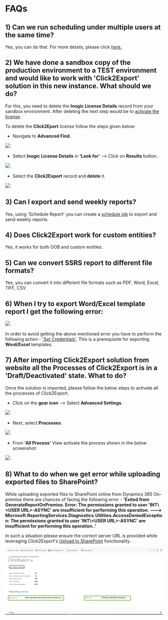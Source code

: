# FAQs

## 1) Can we run scheduling under multiple users at the same time?

Yes, you can do that. For more details, please click [here.](https://docs.inogic.com/click2export/configuration/schedule-reports#scheduled-for)

## 2) We have done a sandbox copy of the production environment to a TEST environment and would like to work with 'Click2Export' solution in this new instance. What should we do?

For this, you need to delete the **Inogic License Details** record from your sandbox environment. After deleting the next step would be to [activate the license](https://docs.inogic.com/click2export/getting-started/license-activation).

To delete the **Click2Eport** license follow the steps given below:

* Navigate to **Advanced Find.**

![](<../.gitbook/assets/FAQ\_1 (2).jpg>)

* Select **Inogic License Details** in **‘Look for’** --> Click on **Results** button.

![](../.gitbook/assets/FAQ\_2.jpg)

* Select the **Click2Export** record and **delete** it.

![](../.gitbook/assets/FAQ\_3.jpg.png)

## 3) Can I export and send weekly reports?

Yes, using 'Schedule Report' you can create a [schedule job](https://docs.inogic.com/click2export/configuration/schedule-reports) to export and send weekly reports.

## 4) Does Click2Export work for custom entities?

Yes, it works for both OOB and custom entities.

## 5) Can we convert SSRS report to different file formats?

Yes, you can convert it into different file formats such as PDF, Word, Excel, TIFF, CSV.

## 6) When I try to export Word/Excel template report I get the following error:

![](../.gitbook/assets/FAQ\_5.png)

In order to avoid getting the above mentioned error you have to perform the following action -  ['Set Credentials'](https://docs.inogic.com/click2export/prerequisites/set-credentials). This is a prerequisite for exporting **Word/Excel** templates.

## 7) After importing Click2Export solution from website all the Processes of Click2Export is in a 'Draft/Deactivated' state. What to do?

Once the solution is imported, please follow the below steps to activate all the processes of Click2Export.

* Click on the **gear icon** --> Select **Advanced Settings**.&#x20;

![](../.gitbook/assets/A4D\_1.png)

* Next, select **Processes**.

![](../.gitbook/assets/A4D\_2.png)

* From **'All Process'** View activate the process shown in the below screenshot:

![](../.gitbook/assets/C2E\_1.jpg)

## 8) What to do when we get error while uploading exported files to SharePoint?

While uploading exported files to SharePoint online from Dynamics 365 On-premise there are chances of facing the following error - **'Exited from GenerateReportOnPremise. Error: The permissions granted to user 'INT\\\<USER URL>-ASYNC' are insufficient for performing this operation. ---> Microsoft.ReportingServices.Diagnostics.Utilities.AccessDeniedException: The permissions granted to user 'INT\\\<USER URL>-ASYNC' are insufficient for performing this operation..'**&#x20;

In such a situation please ensure the correct server URL is provided while leveraging Click2Export's [Upload to SharePoint](https://docs.inogic.com/click2export/configuration/click2export-configuration) functionality.&#x20;

![](../.gitbook/assets/FAQ.png)
